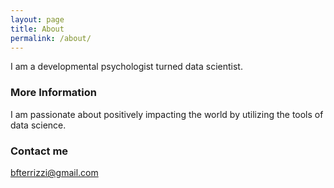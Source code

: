 ```yaml
---
layout: page
title: About
permalink: /about/
---
```


I am a developmental psychologist turned data scientist. 

### More Information

I am passionate about positively impacting the world by utilizing the tools of data science. 

### Contact me

[bfterrizzi@gmail.com](mailto:bfterrizzi@gmail.com)